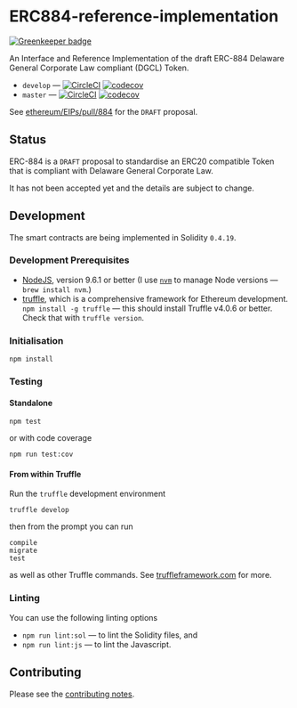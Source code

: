 # ERC884-reference-implementation

[![Greenkeeper badge](https://badges.greenkeeper.io/davesag/ERC884-reference-implementation.svg)](https://greenkeeper.io/)

An Interface and Reference Implementation of the draft ERC-884 Delaware General Corporate Law compliant (DGCL) Token.

* `develop` — [![CircleCI](https://circleci.com/gh/davesag/ERC884-reference-implementation/tree/develop.svg?style=svg)](https://circleci.com/gh/davesag/ERC884-reference-implementation/tree/develop) [![codecov](https://codecov.io/gh/davesag/ERC884-reference-implementation/branch/develop/graph/badge.svg)](https://codecov.io/gh/davesag/ERC884-reference-implementation)
* `master` — [![CircleCI](https://circleci.com/gh/davesag/ERC884-reference-implementation/tree/master.svg?style=svg)](https://circleci.com/gh/davesag/ERC884-reference-implementation/tree/master) [![codecov](https://codecov.io/gh/davesag/ERC884-reference-implementation/branch/master/graph/badge.svg)](https://codecov.io/gh/davesag/ERC884-reference-implementation)

See [ethereum/EIPs/pull/884](https://github.com/ethereum/EIPs/pull/884) for the `DRAFT` proposal.

## Status

ERC-884 is a `DRAFT` proposal to standardise an ERC20 compatible Token that is compliant with Delaware General Corporate Law.

It has not been accepted yet and the details are subject to change.

## Development

The smart contracts are being implemented in Solidity `0.4.19`.

### Development Prerequisites

* [NodeJS](htps://nodejs.org), version 9.6.1 or better (I use [`nvm`](https://github.com/creationix/nvm) to manage Node versions — `brew install nvm`.)
* [truffle](http://truffleframework.com/), which is a comprehensive framework for Ethereum development. `npm install -g truffle` — this should install Truffle v4.0.6 or better.  Check that with `truffle version`.

### Initialisation

    npm install

### Testing

#### Standalone

    npm test

or with code coverage

    npm run test:cov

#### From within Truffle

Run the `truffle` development environment

    truffle develop

then from the prompt you can run

    compile
    migrate
    test

as well as other Truffle commands. See [truffleframework.com](http://truffleframework.com) for more.

### Linting

You can use the following linting options

* `npm run lint:sol` — to lint the Solidity files, and
* `npm run lint:js` — to lint the Javascript.

## Contributing

Please see the [contributing notes](CONTRIBUTING.md).
